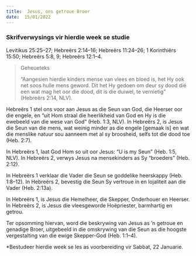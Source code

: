 ```yaml
---
title:  Jesus, ons getroue Broer
date:  15/01/2022
---
```


### Skrifverwysings vir hierdie week se studie
Levitikus 25:25–27; Hebreërs 2:14–16; Hebreërs 11:24–26; 1 Korinthiërs 15:50; Hebreërs 5:8, 9; Hebreërs 12:1–4.

> <p>Geheueteks</p>
> “Aangesien hierdie kinders mense van vlees en bloed is, het Hy ook net soos hulle mens geword.  Dit het Hy gedoen om deur sy dood dié een wat mag het oor die dood, dit is die duiwel, te vernietig” (Hebreërs 2:14, NLV).

Hebreërs 1 stel ons voor aan Jesus as die Seun van God, die Heerser oor die engele, en “uit Hom straal die heerlikheid van God en Hy is die ewebeeld van die wese van God” (Heb. 1:3, NLV). In Hebreërs 2, is Jesus die Seun van die mens, wat weinig minder as die engele [gemaak is] en wat die menslike natuur sou aanneem met al sy broosheid, selfs tot die dood toe (Heb. 2:7).

In Hebreërs 1, laat God Hom so uit oor Jesus: “U is my Seun” (Heb. 1:5, NLV). In Hebreërs 2, verwys Jesus na mensekinders as Sy “broeders” (Heb. 2:12).

In Hebreërs 1 verklaar die Vader die Seun se goddelike heerskappy (Heb. 1:8–12). In Hebreërs 2, bevestig die Seun Sy vertroue in en lojaliteit aan die Vader (Heb. 2:13a).

In Hebreërs 1, is Jesus die Hemelheer, die Skepper, Onderhouer en Heerser. In Hebreërs 2, is Jesus die vleesgeworde Hoëpriester, barmhartig en getrou.

Ter opsomming hiervan, word die beskrywing van Jesus as ’n getroue en genadige Broer, uitgebeeld in die omskrywing van die Seun as die hoogste vergestalting van die ewige Skepper-God (Heb. 1:1–4).

*Bestudeer hierdie week se les as voorbereiding vir Sabbat, 22 Januarie.